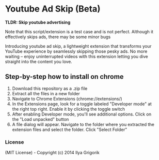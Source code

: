 # Youtube Ad Skip (Beta)

**TLDR: Skip youtube advertising**

Note that this script/extension is a test case and is not perfect. Although it
effectively skips ads, there may be some minor bugs

Introducing youtube ad skip, a lightweight extension that transforms your
YouTube experience by seamlessly skipping those pesky ads. No more waiting –
enjoy uninterrupted videos with this extension letting you dive straight into
the content you love.

## Step-by-step how to install on chrome

1. Download this repository as a .zip file
2. Extract all the files in a new folder
3. Navigate to Chrome Extensions (chrome://extensions/)
4. In the Extensions page, look for a toggle labeled "Developer mode" at the
   right top right. Enable it by clicking the toggle switch
5. After enabling Developer mode, you'll see additional options. Click on the
   "Load unpacked" button
6. A file dialog will appear. Navigate to the folder where you extracted the
   extension files and select the folder. Click "Select Folder"

### License

(MIT License) - Copyright (c) 2014 Ilya Grigorik
